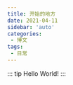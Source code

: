```yaml
---
title: 开始的地方
date: 2021-04-11
sidebar: 'auto'
categories:
 - 博文
tags:
 - 日常
---
```


::: tip
Hello World!
:::
<!-- more -->
